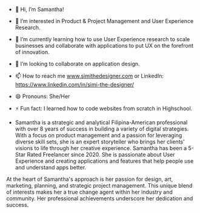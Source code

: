 - 👋 Hi, I’m Samantha!
- 👀 I’m interested in Product & Project Management and User Experience Research.
- 🌱 I’m currently learning how to use User Experience research to scale businesses and collaborate with applications to put UX on the forefront of innovation.
- 💞️ I’m looking to collaborate on application design.
- 📫 How to reach me www.simithedesigner.com or LinkedIn: https://www.linkedin.com/in/simi-the-designer/
- 😄 Pronouns: She/Her
- ⚡ Fun fact: I learned how to code websites from scratch in Highschool.

- Samantha is a strategic and analytical Filipina-American professional with over 8 years of success in building a variety of digital strategies. With a focus on product management and a passion for leveraging diverse skill sets, she is an expert storyteller who brings her clients' visions to life through her creative experience. Samantha has been a 5-Star Rated Freelancer since 2020. She is passionate about User Experience and creating applications and features that help people use and understand apps better. 

At the heart of Samantha's approach is her passion for design, art, marketing, planning, and strategic project management. This unique blend of interests makes her a true change agent within her industry and community. Her professional achievements underscore her dedication and success.

<!---
sdodge5/sdodge5 is a ✨ special ✨ repository because its `README.md` (this file) appears on your GitHub profile.
You can click the Preview link to take a look at your changes.
--->
